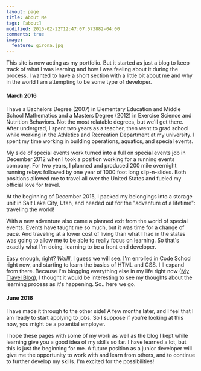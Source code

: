 ```yaml
---
layout: page
title: About Me
tags: [about]
modified: 2016-02-22T12:47:07.573882-04:00
comments: true
image:
  feature: girona.jpg
---
```


This site is now acting as my portfolio. But it started as just a blog to keep track of what I was learning and how I was feeling about it during the process. I wanted to have a short section with a little bit about me and why in the world I am attempting to be some type of developer. 

#### March 2016
 
I have a Bachelors Degree (2007) in Elementary Education and Middle School Mathematics and a Masters Degree (2012) in Exercise Science and Nutrition Behaviors. Not the most relatable degrees, but we'll get there. After undergrad, I spent two years as a teacher, then went to grad school while working in the Athletics and Recreation Department at my university. I spent my time working in building operations, aquatics, and special events.  

My side of special events work turned into a full on special events job in December 2012 when I took a position working for a running events company. For two years, I planned and produced 200 mile overnight running relays followed by one year of 1000 foot long slip-n-slides. Both positions allowed me to travel all over the United States and fueled my official love for travel.  

At the beginning of December 2015, I packed my belongings into a storage unit in Salt Lake City, Utah, and headed out for the "adventure of a lifetime": traveling the world!

With a new adventure also came a planned exit from the world of special events. Events have taught me so much, but it was time for a change of pace. And traveling at a lower cost of living than what I had in the states was going to allow me to be able to really focus on learning. So that's exactly what I'm doing, learning to be a front end developer. 

Easy enough, right? _Wellll_, I guess we will see. I'm enrolled in Code School right now, and starting to learn the basics of HTML and CSS. I'll expand from there. Because I'm blogging everything else in my life right now ([My Travel Blog](http://meredal.wordpress.com)), I thought it would be interesting to see my thoughts about the learning process as it's happening. So.. here we go.

#### June 2016

I have made it through to the other side! A few months later, and I feel that I am ready to start applying to jobs. So I suppose if you're looking at this now, you might be a potential employer. 

I hope these pages with some of my work as well as the blog I kept while learning give you a good idea of my skills so far. I have learned a lot, but this is just the beginning for me. A future position as a junior developer will give me the opportunity to work with and learn from others, and to continue to further develop my skills. I'm excited for the possibilities! 